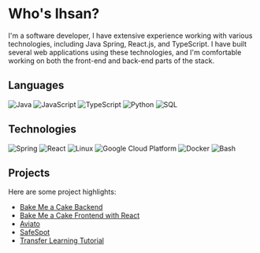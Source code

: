 # Who's Ihsan?
I'm a software developer, I have extensive experience working with various technologies, including Java Spring, React.js, and TypeScript. I have built several web applications using these technologies, and I'm comfortable working on both the front-end and back-end parts of the stack.

## Languages

![Java](https://img.shields.io/badge/-Java-000?&logo=Java&logoColor=007396)
![JavaScript](https://img.shields.io/badge/-JavaScript-000?&logo=JavaScript)
![TypeScript](https://img.shields.io/badge/-TypeScript-000?&logo=TypeScript)
![Python](https://img.shields.io/badge/-Python-000?&logo=Python)
![SQL](https://img.shields.io/badge/-SQL-000?&logo=MySQL)


## Technologies

![Spring](https://img.shields.io/badge/-Spring-000?&logo=Spring)
![React](https://img.shields.io/badge/-React-000?&logo=React)
![Linux](https://img.shields.io/badge/-Linux-000?&logo=Linux)
![Google Cloud Platform](https://img.shields.io/badge/-Google%20Cloud%20Platform-000?style=flat&logo=google-cloud&logoColor=blue)
![Docker](https://img.shields.io/badge/-Docker-000?style=flat&logo=docker&logoColor=2496ED)
![Bash](https://img.shields.io/badge/-Bash-000?style=flat&logo=gnu-bash&logoColor=4EAA25)



## Projects
Here are some project highlights:

- [Bake Me a Cake Backend](https://github.com/Ihsan-Hepsen/Bake-Me-a-Cake-Backend)
- [Bake Me a Cake Frontend with React](https://github.com/Ihsan-Hepsen/Bake-Me-a-Cake-Backend)
- [Aviato](https://github.com/Ihsan-Hepsen/Aviato-Improved)
- [SafeSpot](https://github.com/Ihsan-Hepsen/SafeSpot)
- [Transfer Learning Tutorial](https://github.com/Ihsan-Hepsen/Transfer-Learning)


